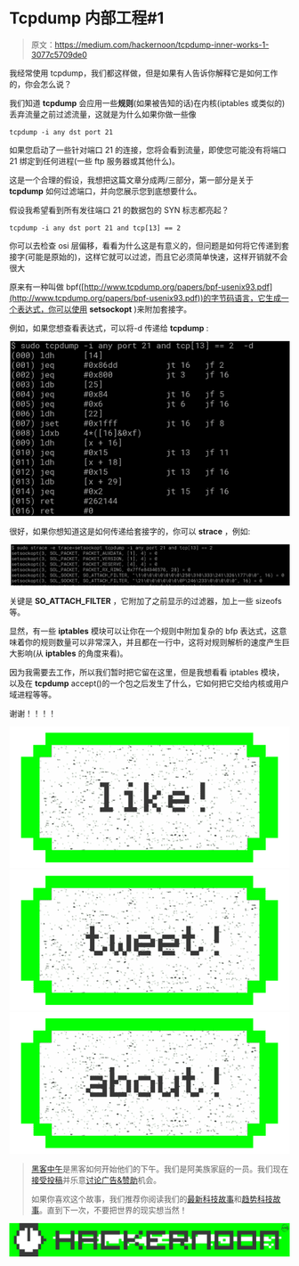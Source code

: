 # Tcpdump 内部工程#1

> 原文：<https://medium.com/hackernoon/tcpdump-inner-works-1-3077c5709de0>

我经常使用 tcpdump，我们都这样做，但是如果有人告诉你解释它是如何工作的，你会怎么说？

我们知道 **tcpdump** 会应用一些**规则**(如果被告知的话)在内核(iptables 或类似的)丢弃流量之前过滤流量，这就是为什么如果你做一些像

```
tcpdump -i any dst port 21
```

如果您启动了一些针对端口 21 的连接，您将会看到流量，即使您可能没有将端口 21 绑定到任何进程(一些 ftp 服务器或其他什么)。

这是一个合理的假设，我想把这篇文章分成两/三部分，第一部分是关于 **tcpdump** 如何过滤端口，并向您展示您到底想要什么。

假设我希望看到所有发往端口 21 的数据包的 SYN 标志都亮起？

```
tcpdump -i any dst port 21 and tcp[13] == 2
```

你可以去检查 osi 层偏移，看看为什么这是有意义的，但问题是如何将它传递到套接字(可能是原始的)，这样它就可以过滤，而且它必须简单快速，这样开销就不会很大

原来有一种叫做 bpf([http://www.tcpdump.org/papers/bpf-usenix93.pdf](http://www.tcpdump.org/papers/bpf-usenix93.pdf))的字节码语言，它生成一个表达式，你可以使用 **setsockopt** )来附加套接字。

例如，如果您想查看表达式，可以将-d 传递给 **tcpdump** :

![](img/cee8d0c48e13c2689c293252046c80e8.png)

很好，如果你想知道这是如何传递给套接字的，你可以 **strace** ，例如:

![](img/4fdd75794b7905cee467324fc3ee3abf.png)

关键是 **SO_ATTACH_FILTER** ，它附加了之前显示的过滤器，加上一些 sizeofs 等。

显然，有一些 **iptables** 模块可以让你在一个规则中附加复杂的 bfp 表达式，这意味着你的规则数量可以非常深入，并且都在一行中，这将对规则解析的速度产生巨大影响(从 **iptables** 的角度来看)。

因为我需要去工作，所以我们暂时把它留在这里，但是我想看看 iptables 模块，以及在 **tcpdump** accept()的一个包之后发生了什么，它如何把它交给内核或用户域进程等等。

谢谢！！！！

[![](img/50ef4044ecd4e250b5d50f368b775d38.png)](http://bit.ly/HackernoonFB)[![](img/979d9a46439d5aebbdcdca574e21dc81.png)](https://goo.gl/k7XYbx)[![](img/2930ba6bd2c12218fdbbf7e02c8746ff.png)](https://goo.gl/4ofytp)

> [黑客中午](http://bit.ly/Hackernoon)是黑客如何开始他们的下午。我们是阿美族家庭的一员。我们现在[接受投稿](http://bit.ly/hackernoonsubmission)并乐意[讨论广告&赞助](mailto:partners@amipublications.com)机会。
> 
> 如果你喜欢这个故事，我们推荐你阅读我们的[最新科技故事](http://bit.ly/hackernoonlatestt)和[趋势科技故事](https://hackernoon.com/trending)。直到下一次，不要把世界的现实想当然！

![](img/be0ca55ba73a573dce11effb2ee80d56.png)